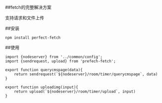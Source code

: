 ##fetch的完整解决方案

支持请求和文件上传

##安装 

	npm install perfect-fetch

##使用
	
	import {nodeserver} from '../common/config';
	import {sendrequest, upload} from 'prefech-fetch';

	export function querycmspage(data){
		return sendrequest(`${nodeserver}/room/timer/querycmspage`, data)
	}

	export function uploadimg(input){
		return upload(`${nodeserver}/room/timer/upload`, input)
	}